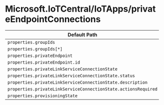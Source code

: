 # Microsoft.IoTCentral/IoTApps/privateEndpointConnections

| Default Path | Alias |
|---|---|
| `properties.groupIds` | `Microsoft.IoTCentral/iotApps/privateEndpointConnections/groupIds` |
| `properties.groupIds[*]` | `Microsoft.IoTCentral/iotApps/privateEndpointConnections/groupIds[*]` |
| `properties.privateEndpoint` | `Microsoft.IoTCentral/iotApps/privateEndpointConnections/privateEndpoint` |
| `properties.privateEndpoint.id` | `Microsoft.IoTCentral/iotApps/privateEndpointConnections/privateEndpoint.id` |
| `properties.privateLinkServiceConnectionState` | `Microsoft.IoTCentral/iotApps/privateEndpointConnections/privateLinkServiceConnectionState` |
| `properties.privateLinkServiceConnectionState.status` | `Microsoft.IoTCentral/iotApps/privateEndpointConnections/privateLinkServiceConnectionState.status` |
| `properties.privateLinkServiceConnectionState.description` | `Microsoft.IoTCentral/iotApps/privateEndpointConnections/privateLinkServiceConnectionState.description` |
| `properties.privateLinkServiceConnectionState.actionsRequired` | `Microsoft.IoTCentral/iotApps/privateEndpointConnections/privateLinkServiceConnectionState.actionsRequired` |
| `properties.provisioningState` | `Microsoft.IoTCentral/iotApps/privateEndpointConnections/provisioningState` |

